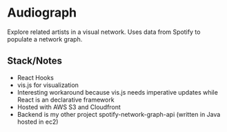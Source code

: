 # Audiograph

Explore related artists in a visual network. Uses data from Spotify to populate a network graph.

## Stack/Notes

- React Hooks
- vis.js for visualization
- Interesting workaround because vis.js needs imperative updates while React is an declarative framework
- Hosted with AWS S3 and Cloudfront
- Backend is my other project spotify-network-graph-api (written in Java hosted in ec2)